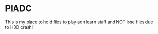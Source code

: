 # PIADC
This is my place to hold files to play adn learn stuff and NOT lose files due  to HDD crash!
